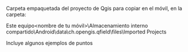 Carpeta empaquetada del proyecto de Qgis para copiar en el móvil, en la carpeta:

Este equipo\<nombre de tu móvil>\Almacenamiento interno compartido\Android\data\ch.opengis.qfield\files\Imported Projects


Incluye algunos ejemplos de puntos
